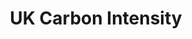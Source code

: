 ---
title: UK Carbon Intensity
countries:
  - gb
featured: false
description: >-
  This officially backed open API from Oxford University and the National Grid
  ESO gives a snapshot of how much carbon each unit of electricity consumed in
  the UK emits for every half hour. Also carries forecasts, regional breakdowns
  with some great charts and re-useable widgets. They also have [an
  app](https://www.cs.ox.ac.uk/people/alex.rogers/gridcarbon/).
action_url: 'https://carbonintensity.org.uk/'
categories:
  - f9b2c5ee-8da3-446b-b865-0d716debed30
twitter: null
instagram: null
image: null
tags:
  - developers
blueprint: action

---